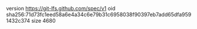 version https://git-lfs.github.com/spec/v1
oid sha256:71d73fc1eed58a6e4a34c6e79b31c6958038f90397eb7add65dfa9591432c374
size 4680
